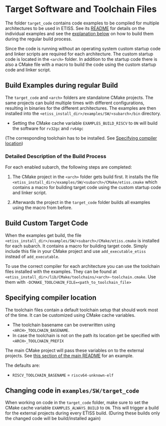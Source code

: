 # Target Software and Toolchain Files

The folder `target_code` contains code examples to be compiled for multiple architectures to be used in ETISS.
See its [README](target_code/README.md) for details on the individual examples
and see the [explanation below](#build-examples-during-regular-build-process) on how to build them during the regular build process.

Since the code is running without an operating system custom startup code and linker scripts are required for each architecture.
The custom startup code is located in the `<arch>` folder.
In addition to the startup code there is also a CMake file with a macro to build the code using the custom startup code and linker script.

## Build Examples during regular Build

The `target_code` and `<arch>` folders are standalone CMake projects.
The same projects can build multiple times with different configurations, resulting in binaries for the different architectures.
The examples  are then installed into the `<etiss_install_dir>/examples/SW/<subarch>/bin` directory.

- Setting the CMake cache variable `EXAMPLES_BUILD_RISCV` to `ON` will build the software for `rv32gc` and `rv64gc`
 
(The corresponding toolchain has to be installed. See [Specifying compiler location](#specifying-compiler-location))

### Detailed Description of the Build Process

For each enabled subarch, the following steps are completed:

1.  The CMake project in the `<arch>` folder gets build first.
    It installs the file `<etiss_install_dir>/examples/SW/<subarch>/CMake/etiss.cmake`
    which contains a macro for building target code using the custom startup code and linker script.

2.  Afterwards the project in the `target_code` folder builds all examples using the macro from before.

## Build Custom Target Code

When the examples get build, the file `<etiss_install_dir>/examples/SW/<subarch>/CMake/etiss.cmake` is installed for each subarch. It contains a macro for building target code. Simply include this file in your CMake project and use `add_executable_etiss` instead of `add_executable`. 

To use the correct compiler for each architecture you can use the toolchain files installed with the examples. They can be found at `<etiss_install_dir>/lib/CMake/toolchains/<arch>-toolchain.cmake`. Use them with `-DCMAKE_TOOLCHAIN_FILE=<path_to_toolchain_file>`

## Specifying compiler location

The toolchain files contain a default toolchain setup that should work most of the time.
It can be customized using CMake cache variables.

- The toolchain basename can be overwritten using `<ARCH>_TOOLCHAIN_BASENAME`.
- In case the toolchain is not on the path its location get be specified with `<ARCH>_TOOLCHAIN_PREFIX`

The main CMake project will pass these variables on to the external projects.
See [this section of the main README](../../README.md#example-target-software) for an example.

The defaults are:
- `RISCV_TOOLCHAIN_BASENAME` = `riscv64-unknown-elf`

## Changing code in `examples/SW/target_code`

When working on code in the `target_code` folder, make sure to set the CMake cache variable `EXAMPLES_ALWAYS_BUILD` to `ON`.
This will trigger a build for the external projects during every ETISS build.
(During these builds only the changed code will be build/installed again)
